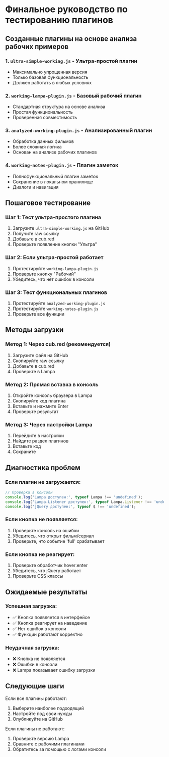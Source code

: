 # Финальное руководство по тестированию плагинов

## Созданные плагины на основе анализа рабочих примеров

### 1. `ultra-simple-working.js` - Ультра-простой плагин
- Максимально упрощенная версия
- Только базовая функциональность
- Должен работать в любых условиях

### 2. `working-lampa-plugin.js` - Базовый рабочий плагин
- Стандартная структура на основе анализа
- Простая функциональность
- Проверенная совместимость

### 3. `analyzed-working-plugin.js` - Анализированный плагин
- Обработка данных фильмов
- Более сложная логика
- Основан на анализе рабочих плагинов

### 4. `working-notes-plugin.js` - Плагин заметок
- Полнофункциональный плагин заметок
- Сохранение в локальном хранилище
- Диалоги и навигация

## Пошаговое тестирование

### Шаг 1: Тест ультра-простого плагина
1. Загрузите `ultra-simple-working.js` на GitHub
2. Получите raw ссылку
3. Добавьте в cub.red
4. Проверьте появление кнопки "Ультра"

### Шаг 2: Если ультра-простой работает
1. Протестируйте `working-lampa-plugin.js`
2. Проверьте кнопку "Рабочий"
3. Убедитесь, что нет ошибок в консоли

### Шаг 3: Тест функциональных плагинов
1. Протестируйте `analyzed-working-plugin.js`
2. Протестируйте `working-notes-plugin.js`
3. Проверьте все функции

## Методы загрузки

### Метод 1: Через cub.red (рекомендуется)
1. Загрузите файл на GitHub
2. Скопируйте raw ссылку
3. Добавьте в cub.red
4. Проверьте в Lampa

### Метод 2: Прямая вставка в консоль
1. Откройте консоль браузера в Lampa
2. Скопируйте код плагина
3. Вставьте и нажмите Enter
4. Проверьте результат

### Метод 3: Через настройки Lampa
1. Перейдите в настройки
2. Найдите раздел плагинов
3. Вставьте код
4. Сохраните

## Диагностика проблем

### Если плагин не загружается:
```javascript
// Проверка в консоли
console.log('Lampa доступен:', typeof Lampa !== 'undefined');
console.log('Lampa.Listener доступен:', typeof Lampa.Listener !== 'undefined');
console.log('jQuery доступен:', typeof $ !== 'undefined');
```

### Если кнопка не появляется:
1. Проверьте консоль на ошибки
2. Убедитесь, что открыт фильм/сериал
3. Проверьте, что событие 'full' срабатывает

### Если кнопка не реагирует:
1. Проверьте обработчик hover:enter
2. Убедитесь, что jQuery работает
3. Проверьте CSS классы

## Ожидаемые результаты

### Успешная загрузка:
- ✅ Кнопка появляется в интерфейсе
- ✅ Кнопка реагирует на наведение
- ✅ Нет ошибок в консоли
- ✅ Функции работают корректно

### Неудачная загрузка:
- ❌ Кнопка не появляется
- ❌ Ошибки в консоли
- ❌ Lampa показывает ошибку загрузки

## Следующие шаги

Если все плагины работают:
1. Выберите наиболее подходящий
2. Настройте под свои нужды
3. Опубликуйте на GitHub

Если плагины не работают:
1. Проверьте версию Lampa
2. Сравните с рабочими плагинами
3. Обратитесь за помощью с логами консоли
